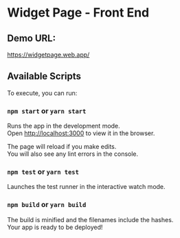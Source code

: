 # Widget Page - Front End

## Demo URL:
https://widgetpage.web.app/

## Available Scripts

To execute, you can run:

### `npm start` or `yarn start`

Runs the app in the development mode.\
Open [http://localhost:3000](http://localhost:3000) to view it in the browser.

The page will reload if you make edits.\
You will also see any lint errors in the console.

### `npm test` or `yarn test`

Launches the test runner in the interactive watch mode.

### `npm build` or `yarn build`
The build is minified and the filenames include the hashes.\
Your app is ready to be deployed!
